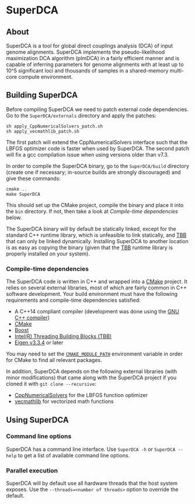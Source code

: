 # SuperDCA

## About

SuperDCA is a tool for global direct couplings analysis (DCA) of input genome alignments. SuperDCA implements the pseudo-likelihood maximization DCA algorithm (plmDCA) in a fairly efficient manner and is capable of inferring parameters for genome alignments with at least up to 10^5 significant loci and thousands of samples in a shared-memory multi-core compute environment.

## Building SuperDCA[](#building-superdca)

Before compiling SuperDCA we need to patch external code dependencies. Go to the `SuperDCA/externals` directory and apply the patches:

```
sh apply_CppNumericalSolvers_patch.sh
sh apply_vecmathlib_patch.sh
```

The first patch will extend the CppNumericalSolvers interface such that the LBFGS optimizer code is faster when used by SuperDCA. The second patch will fix a gcc compilation issue when using versions older than v7.3.

In order to compile the SuperDCA binary, go to the `SuperDCA/build` directory (create one if necessary; in-source builds are strongly discouraged) and give these commands:

```
cmake ..
make SuperDCA
```

This should set up the CMake project, compile the binary and place it into the `bin` directory. If not, then take a look at *Compile-time dependencies* below.

The SuperDCA binary will by default be statically linked, except for the standard C++ runtime library, which is unfeasible to link statically, and [TBB](https://www.threadingbuildingblocks.org/) that can only be linked dynamically. Installing SuperDCA to another location is as easy as copying the binary (given that the [TBB](https://www.threadingbuildingblocks.org/) runtime library is properly installed on your system).

### Compile-time dependencies

The SuperDCA code is written in C++ and wrapped into a [CMake](https://cmake.org/) project. It relies on several external libraries, most of which are fairly common in C++ software development. Your build environment must have the following requirements and compile-time dependencies satisfied:

* A C++14 compliant compiler (development was done using the [GNU C++ compiler](https://gcc.gnu.org/))
* [CMake](https://cmake.org/)
* [Boost](https://www.boost.org/)
* [Intel(R) Threading Building Blocks (TBB)](https://www.threadingbuildingblocks.org/)
* [Eigen v3.3.4](https://eigen.tuxfamily.org/) or later

You may need to set the [`CMAKE_MODULE_PATH`](https://cmake.org/cmake/help/latest/variable/CMAKE_MODULE_PATH.html) environment variable in order for CMake to find all relevant packages.

In addition, SuperDCA depends on the following external libraries (with minor modifications) that came along with the SuperDCA project if you cloned it with `git clone --recursive`:

* [CppNumericalSolvers](https://github.com/PatWie/CppNumericalSolvers) for the LBFGS function optimizer
* [vecmathlib](https://bitbucket.org/eschnett/vecmathlib/wiki/Home) for vectorized math functions

## Using SuperDCA



### Command line options

SuperDCA has a command line interface. Use `SuperDCA -h` or `SuperDCA --help` to get a list of available command line options.

### Parallel execution

SuperDCA will by default use all hardware threads that the host system exposes. Use the `--threads=<number of threads>` option to override the default.

###

